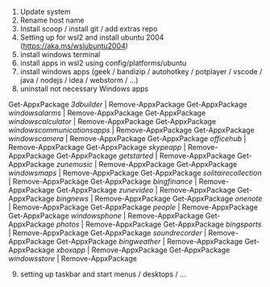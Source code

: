 1. Update system
2. Rename host name
3. Install scoop / install git / add extras repo
4. Setting up for wsl2 and install ubuntu 2004 (https://aka.ms/wslubuntu2004)
5. install windows terminal
6. install apps in wsl2 using config/platforms/ubuntu 
7. install windows apps (geek / bandizip / autohotkey / potplayer / vscode / java / nodejs / idea / webstorm / ...)
8. uninstall not necessary Windows apps

  Get-AppxPackage *3dbuilder* | Remove-AppxPackage
  Get-AppxPackage *windowsalarms* | Remove-AppxPackage
  Get-AppxPackage *windowscalculator* | Remove-AppxPackage
  Get-AppxPackage *windowscommunicationsapps* | Remove-AppxPackage
  Get-AppxPackage *windowscamera* | Remove-AppxPackage
  Get-AppxPackage *officehub* | Remove-AppxPackage
  Get-AppxPackage *skypeapp* | Remove-AppxPackage
  Get-AppxPackage *getstarted* | Remove-AppxPackage
  Get-AppxPackage *zunemusic* | Remove-AppxPackage
  Get-AppxPackage *windowsmaps* | Remove-AppxPackage
  Get-AppxPackage *solitairecollection* | Remove-AppxPackage
  Get-AppxPackage *bingfinance* | Remove-AppxPackage
  Get-AppxPackage *zunevideo* | Remove-AppxPackage
  Get-AppxPackage *bingnews* | Remove-AppxPackage
  Get-AppxPackage *onenote* | Remove-AppxPackage
  Get-AppxPackage *people* | Remove-AppxPackage
  Get-AppxPackage *windowsphone* | Remove-AppxPackage
  Get-AppxPackage *photos* | Remove-AppxPackage
  Get-AppxPackage *bingsports* | Remove-AppxPackage
  Get-AppxPackage *soundrecorder* | Remove-AppxPackage
  Get-AppxPackage *bingweather* | Remove-AppxPackage
  Get-AppxPackage *xboxapp* | Remove-AppxPackage
  Get-AppxPackage *windowsstore* | Remove-AppxPackage

9. setting up taskbar and start menus / desktops / ...
